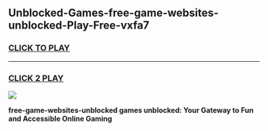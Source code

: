 
## Unblocked-Games-free-game-websites-unblocked-Play-Free-vxfa7
<h3>
<a href="https://premium76.site?title=free-game-websites-unblocked&ref=18A1">CLICK TO PLAY</a></h3>
<hr>

<h3>
<a href="https://premium76.site?title=free-game-websites-unblocked&ref=18A1">CLICK 2 PLAY</a>
  
</h3>

<a href="https://premium76.site?title=free-game-websites-unblocked&ref=18A1"><img src="https://clearcache.store/games.png"></a>


**free-game-websites-unblocked games unblocked: Your Gateway to Fun and Accessible Online Gaming**
